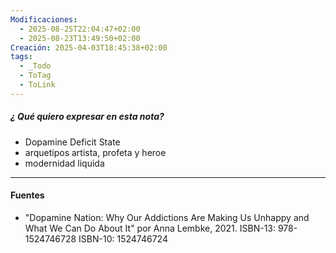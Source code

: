 ```yaml
---
Modificaciones:
  - 2025-08-25T22:04:47+02:00
  - 2025-08-23T13:49:50+02:00
Creación: 2025-04-03T18:45:38+02:00
tags:
  - _Todo
  - ToTag
  - ToLink
---
```

##### ¿ Qué quiero expresar en esta nota?

- Dopamine Deficit State
- arquetipos artista, profeta y heroe
- modernidad liquida

---
#### Fuentes
-  "Dopamine Nation: Why Our Addictions Are Making Us Unhappy and What We Can Do About It" por Anna Lembke, 2021. ISBN-13: 978-1524746728 ISBN-10: 1524746724